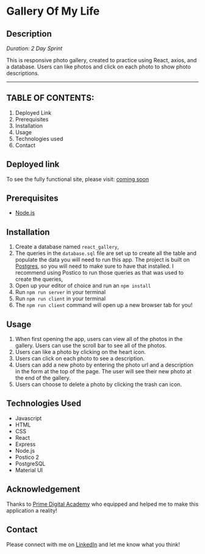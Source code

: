 # Gallery Of My Life

## Description

_Duration: 2 Day Sprint_

This is responsive photo gallery, created to practice using React, axios, and a database. Users can like photos and click on each photo to show photo descriptions. 

---
## **TABLE OF CONTENTS:**
1. Deployed Link
1. Prerequisites
1. Installation
1. Usage
1. Technologies used
1. Contact

## Deployed link
To see the fully functional site, please visit: [coming soon](www.heroku.com)


## Prerequisites
- [Node.js](https://nodejs.org/en/)


## Installation

1. Create a database named `react_gallery`,
2. The queries in the `database.sql` file are set up to create all the table and populate the data you will need to run this app. The project is built on [Postgres](https://www.postgresql.org/download/), so you will need to make sure to have that installed. I recommend using Postico to run those queries as that was used to create the queries, 
3. Open up your editor of choice and run an `npm install`
4. Run `npm run server` in your terminal
5. Run `npm run client` in your terminal
6. The `npm run client` command will open up a new browser tab for you!

## Usage

1. When first opening the app, users can view all of the photos in the gallery. Users can use the scroll bar to see all of the photos.
2. Users can like a photo by clicking on the heart icon.  
3. Users can click on each photo to see a description. 
4. Users can add a new photo by entering the photo url and a description in the form at the top of the page. The user will see their new photo at the end of the gallery. 
5. Users can choose to delete a photo by clicking the trash can icon.

## Technologies Used

* Javascript 
* HTML
* CSS
* React
* Express
* Node.js
* Postico 2
* PostgreSQL
* Material UI 


## Acknowledgement
Thanks to [Prime Digital Academy](www.primeacademy.io) who equipped and helped me to make this application a reality!

## Contact
Please connect with me on [LinkedIn](https://www.linkedin.com/in/andrearlove/) and let me know what you think! 
